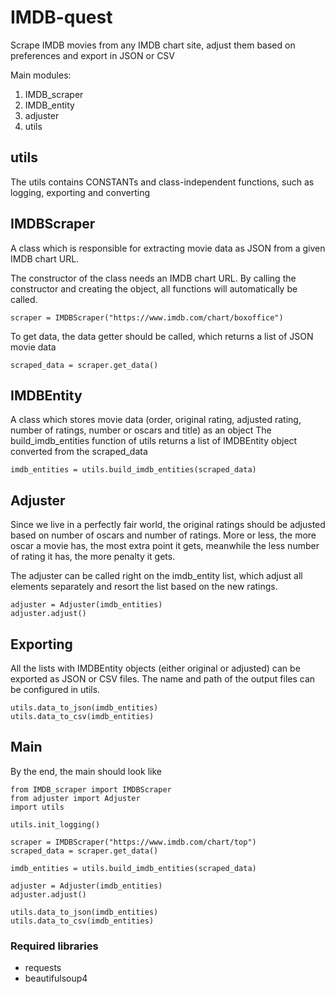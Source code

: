 # IMDB-quest
Scrape IMDB movies from any IMDB chart site, adjust them based on preferences and export in JSON or CSV

Main modules:
1) IMDB_scraper
2) IMDB_entity
3) adjuster
4) utils

## utils
The utils contains CONSTANTs and class-independent functions, such as logging, exporting and converting

## IMDBScraper
A class which is responsible for extracting movie data as JSON from a given IMDB chart URL.

The constructor of the class needs an IMDB chart URL. By calling the constructor and creating the object, all functions
will automatically be called.
```
scraper = IMDBScraper("https://www.imdb.com/chart/boxoffice")
```

To get data, the data getter should be called, which returns a list of JSON movie data
```
scraped_data = scraper.get_data()
```

## IMDBEntity
A class which stores movie data (order, original rating, adjusted rating, number of ratings, number or oscars and title) as an object
The build_imdb_entities function of utils returns a list of IMDBEntity object converted from the scraped_data
```
imdb_entities = utils.build_imdb_entities(scraped_data)
```

## Adjuster
Since we live in a perfectly fair world, the original ratings should be adjusted based on number of oscars and number of ratings.
More or less, the more oscar a movie has, the most extra point it gets, meanwhile the less number of rating it has, the more penalty it gets.

The adjuster can be called right on the imdb_entity list, which adjust all elements separately and resort the list based on the new ratings.
```
adjuster = Adjuster(imdb_entities)
adjuster.adjust()
```

## Exporting
All the lists with IMDBEntity objects (either original or adjusted) can be exported as JSON or CSV files.
The name and path of the output files can be configured in utils.
```
utils.data_to_json(imdb_entities)
utils.data_to_csv(imdb_entities)
```

## Main
By the end, the main should look like
```
from IMDB_scraper import IMDBScraper
from adjuster import Adjuster
import utils

utils.init_logging()

scraper = IMDBScraper("https://www.imdb.com/chart/top")
scraped_data = scraper.get_data()

imdb_entities = utils.build_imdb_entities(scraped_data)

adjuster = Adjuster(imdb_entities)
adjuster.adjust()

utils.data_to_json(imdb_entities)
utils.data_to_csv(imdb_entities)
```

### Required libraries
- requests
- beautifulsoup4